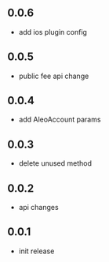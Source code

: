 ## 0.0.6

*  add ios plugin config


## 0.0.5

*  public fee api change


## 0.0.4

*  add AleoAccount params

## 0.0.3

* delete unused method

## 0.0.2

* api changes

## 0.0.1

* init release
